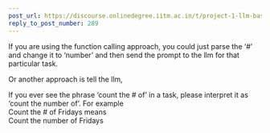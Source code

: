 ```yaml
---
post_url: https://discourse.onlinedegree.iitm.ac.in/t/project-1-llm-based-automation-agent-discussion-thread-tds-jan-2025/164277/304
reply_to_post_number: 289
---
```

If you are using the function calling approach, you could just parse the ‘#’ and change it to ‘number’ and then send the prompt to the llm for that particular task.

Or another approach is tell the llm,

If you ever see the phrase ‘count the # of’ in a task, please interpret it as ‘count the number of’. For example  
Count the # of Fridays means  
Count the number of Fridays